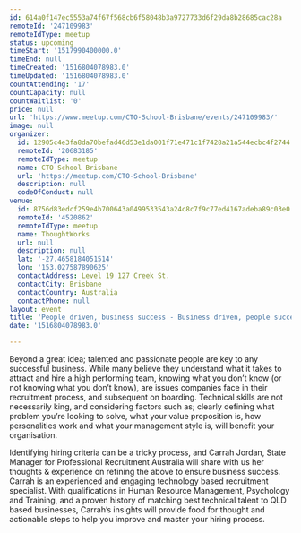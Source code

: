 ```yaml
---
id: 614a0f147ec5553a74f67f568cb6f58048b3a9727733d6f29da8b28685cac28a
remoteId: '247109983'
remoteIdType: meetup
status: upcoming
timeStart: '1517990400000.0'
timeEnd: null
timeCreated: '1516804078983.0'
timeUpdated: '1516804078983.0'
countAttending: '17'
countCapacity: null
countWaitlist: '0'
price: null
url: 'https://www.meetup.com/CTO-School-Brisbane/events/247109983/'
image: null
organizer:
  id: 12905c4e3fa8da70befad46d53e1da001f71e471c1f7428a21a544ecbc4f2744
  remoteId: '20683185'
  remoteIdType: meetup
  name: CTO School Brisbane
  url: 'https://meetup.com/CTO-School-Brisbane'
  description: null
  codeOfConduct: null
venue:
  id: 8756d83edcf259e4b700643a0499533543a24c8c7f9c77ed4167adeba89c03e0
  remoteId: '4520862'
  remoteIdType: meetup
  name: ThoughtWorks
  url: null
  description: null
  lat: '-27.4658184051514'
  lon: '153.027587890625'
  contactAddress: Level 19 127 Creek St.
  contactCity: Brisbane
  contactCountry: Australia
  contactPhone: null
layout: event
title: 'People driven, business success - Business driven, people success'
date: '1516804078983.0'

---
```

<p>Beyond a great idea; talented and passionate people are key to any successful business. While many believe they understand what it takes to attract and hire a high performing team, knowing what you don’t know (or not knowing what you don’t know), are issues companies face in their recruitment process, and subsequent on boarding. Technical skills are not necessarily king, and considering factors such as; clearly defining what problem you’re looking to solve, what your value proposition is, how personalities work and what your management style is, will benefit your organisation.</p> <p>Identifying hiring criteria can be a tricky process, and Carrah Jordan, State Manager for Professional Recruitment Australia will share with us her thoughts &amp; experience on refining the above to ensure business success. Carrah is an experienced and engaging technology based recruitment specialist. With qualifications in Human Resource Management, Psychology and Training, and a proven history of matching best technical talent to QLD based businesses, Carrah’s insights will provide food for thought and actionable steps to help you improve and master your hiring process.</p> 
